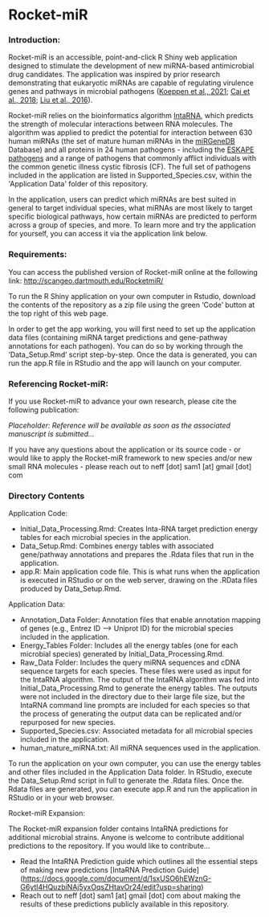 # Rocket-miR

### Introduction:

Rocket-miR is an accessible, point-and-click R Shiny web application designed to stimulate the development of new miRNA-based antimicrobial drug candidates. The application was inspired by prior research demonstrating that eukaryotic miRNAs are capable of regulating virulence genes and pathways in microbial pathogens ([Koeppen et al., 2021](https://www.ncbi.nlm.nih.gov/pmc/articles/PMC8285967/); [Cai et al., 2018](https://www.ncbi.nlm.nih.gov/pmc/articles/PMC6442475/); [Liu et al., 2016](https://www.ncbi.nlm.nih.gov/pmc/articles/PMC4847146/)).

Rocket-miR relies on the bioinformatics algorithm [IntaRNA](https://github.com/BackofenLab/IntaRNA), which predicts the strength of molecular interactions between RNA molecules. The algorithm was applied to predict the potential for interaction between 630 human miRNAs (the set of mature human miRNAs in the [miRGeneDB](https://mirgenedb.org/) Database) and all proteins in 24 human pathogens - including the [ESKAPE pathogens](https://www.ncbi.nlm.nih.gov/pmc/articles/PMC6452778/) and a range of pathogens that commonly afflict individuals with the common genetic illness cystic fibrosis (CF). The full set of pathogens included in the application are listed in Supported_Species.csv, within the 'Application Data' folder of this repository.

In the application, users can predict which miRNAs are best suited in general to target individual species, what miRNAs are most likely to target specific biological pathways, how certain miRNAs are predicted to perform across a group of species, and more. To learn more and try the application for yourself, you can access it via the application link below. 

### Requirements:

You can access the published version of Rocket-miR online at the following link: http://scangeo.dartmouth.edu/RocketmiR/

To run the R Shiny application on your own computer in Rstudio, download the contents of the repository as a zip file using the green ‘Code’ button at the top right of this web page. 

In order to get the app working, you will first need to set up the application data files (containing miRNA target predictions and gene-pathway annotations for each pathogen). You can do so by working through the ‘Data_Setup.Rmd’ script step-by-step. Once the data is generated, you can run the app.R file in RStudio and the app will launch on your computer. 

### Referencing Rocket-miR:

If you use Rocket-miR to advance your own research, please cite the following publication: 

*Placeholder: Reference will be available as soon as the associated manuscript is submitted…*

If you have any questions about the application or its source code - or would like to apply the Rocket-miR framework to new species and/or new small RNA molecules - please reach out to neff [dot] sam1 [at] gmail [dot] com

### Directory Contents

Application Code:

- Initial_Data_Processing.Rmd: Creates Inta-RNA target prediction energy tables for each microbial species in the application.
- Data_Setup.Rmd: Combines energy tables with associated gene/pathway annotations and prepares the .Rdata files that run in the application.
- app.R: Main application code file. This is what runs when the application is executed in RStudio or on the web server, drawing on the .RData files produced by Data_Setup.Rmd.

Application Data:

- Annotation_Data Folder: Annotation files that enable annotation mapping of genes (e.g., Entrez ID —> Uniprot ID) for the microbial species included in the application. 
- Energy_Tables Folder: Includes all the energy tables (one for each microbial species) generated by Initial_Data_Processing.Rmd.
- Raw_Data Folder: Includes the query miRNA sequences and cDNA sequence targets for each species. These files were used as input for the IntaRNA algorithm. The output of the IntaRNA algorithm was fed into Initial_Data_Processing.Rmd to generate the energy tables. The outputs were not included in the directory due to their large file size, but the IntaRNA command line prompts are included for each species so that the process of generating the output data can be replicated and/or repurposed for new species.
- Supported_Species.csv: Associated metadata for all microbial species included in the application.
- human_mature_miRNA.txt: All miRNA sequences used in the application.

To run the application on your own computer, you can use the energy tables and other files included in the Application Data folder. In RStudio, execute the Data_Setup.Rmd script in full to generate the .Rdata files. Once the. Rdata files are generated, you can execute app.R and run the application in RStudio or in your web browser. 

Rocket-miR Expansion:

The Rocket-miR expansion folder contains IntaRNA predictions for additional microbial strains. Anyone is welcome to contribute additional predictions to the repository. If you would like to contribute...

- Read the IntaRNA Prediction guide which outlines all the essential steps of making new predictions [IntaRNA Prediction Guide] (https://docs.google.com/document/d/1sxUSO6hEWznG-G6ytl4HQuzbiNAj5yxOqsZHtavOr24/edit?usp=sharing)
- Reach out to neff [dot] sam1 [at] gmail [dot] com about making the results of these predictions publicly available in this repository.
  
